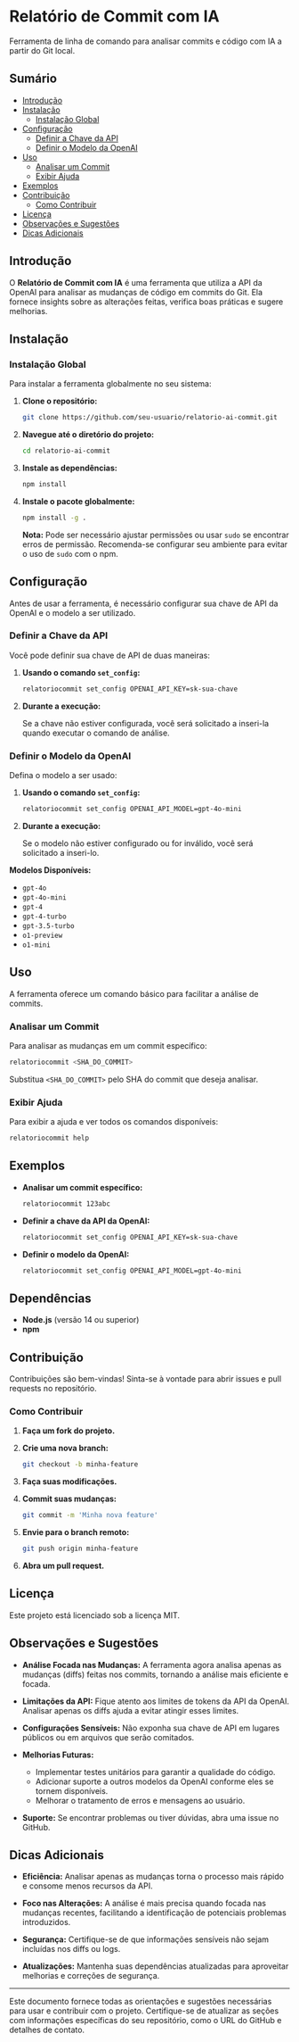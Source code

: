 # Relatório de Commit com IA

Ferramenta de linha de comando para analisar commits e código com IA a partir do Git local.

## Sumário

- [Introdução](#introdução)
- [Instalação](#instalação)
  - [Instalação Global](#instalação-global)
- [Configuração](#configuração)
  - [Definir a Chave da API](#definir-a-chave-da-api)
  - [Definir o Modelo da OpenAI](#definir-o-modelo-da-openai)
- [Uso](#uso)
  - [Analisar um Commit](#analisar-um-commit)
  - [Exibir Ajuda](#exibir-ajuda)
- [Exemplos](#exemplos)
- [Contribuição](#contribuição)
  - [Como Contribuir](#como-contribuir)
- [Licença](#licença)
- [Observações e Sugestões](#observações-e-sugestões)
- [Dicas Adicionais](#dicas-adicionais)

## Introdução

O **Relatório de Commit com IA** é uma ferramenta que utiliza a API da OpenAI para analisar as mudanças de código em commits do Git. Ela fornece insights sobre as alterações feitas, verifica boas práticas e sugere melhorias.

## Instalação

### Instalação Global

Para instalar a ferramenta globalmente no seu sistema:

1. **Clone o repositório:**

   ```bash
   git clone https://github.com/seu-usuario/relatorio-ai-commit.git
   ```

2. **Navegue até o diretório do projeto:**

   ```bash
   cd relatorio-ai-commit
   ```

3. **Instale as dependências:**

   ```bash
   npm install
   ```

4. **Instale o pacote globalmente:**

   ```bash
   npm install -g .
   ```

   **Nota:** Pode ser necessário ajustar permissões ou usar `sudo` se encontrar erros de permissão. Recomenda-se configurar seu ambiente para evitar o uso de `sudo` com o npm.

## Configuração

Antes de usar a ferramenta, é necessário configurar sua chave de API da OpenAI e o modelo a ser utilizado.

### Definir a Chave da API

Você pode definir sua chave de API de duas maneiras:

1. **Usando o comando `set_config`:**

   ```bash
   relatoriocommit set_config OPENAI_API_KEY=sk-sua-chave
   ```

2. **Durante a execução:**

   Se a chave não estiver configurada, você será solicitado a inseri-la quando executar o comando de análise.

### Definir o Modelo da OpenAI

Defina o modelo a ser usado:

1. **Usando o comando `set_config`:**

   ```bash
   relatoriocommit set_config OPENAI_API_MODEL=gpt-4o-mini
   ```

2. **Durante a execução:**

   Se o modelo não estiver configurado ou for inválido, você será solicitado a inseri-lo.

**Modelos Disponíveis:**

- `gpt-4o`
- `gpt-4o-mini`
- `gpt-4`
- `gpt-4-turbo`
- `gpt-3.5-turbo`
- `o1-preview`
- `o1-mini`

## Uso

A ferramenta oferece um comando básico para facilitar a análise de commits.

### Analisar um Commit

Para analisar as mudanças em um commit específico:

```bash
relatoriocommit <SHA_DO_COMMIT>
```

Substitua `<SHA_DO_COMMIT>` pelo SHA do commit que deseja analisar.

### Exibir Ajuda

Para exibir a ajuda e ver todos os comandos disponíveis:

```bash
relatoriocommit help
```

## Exemplos

- **Analisar um commit específico:**

  ```bash
  relatoriocommit 123abc
  ```

- **Definir a chave da API da OpenAI:**

  ```bash
  relatoriocommit set_config OPENAI_API_KEY=sk-sua-chave
  ```

- **Definir o modelo da OpenAI:**

  ```bash
  relatoriocommit set_config OPENAI_API_MODEL=gpt-4o-mini
  ```

## Dependências

- **Node.js** (versão 14 ou superior)
- **npm**

## Contribuição

Contribuições são bem-vindas! Sinta-se à vontade para abrir issues e pull requests no repositório.

### Como Contribuir

1. **Faça um fork do projeto.**
2. **Crie uma nova branch:**

   ```bash
   git checkout -b minha-feature
   ```

3. **Faça suas modificações.**
4. **Commit suas mudanças:**

   ```bash
   git commit -m 'Minha nova feature'
   ```

5. **Envie para o branch remoto:**

   ```bash
   git push origin minha-feature
   ```

6. **Abra um pull request.**

## Licença

Este projeto está licenciado sob a licença MIT.

## Observações e Sugestões

- **Análise Focada nas Mudanças:** A ferramenta agora analisa apenas as mudanças (diffs) feitas nos commits, tornando a análise mais eficiente e focada.

- **Limitações da API:** Fique atento aos limites de tokens da API da OpenAI. Analisar apenas os diffs ajuda a evitar atingir esses limites.

- **Configurações Sensíveis:** Não exponha sua chave de API em lugares públicos ou em arquivos que serão comitados.

- **Melhorias Futuras:**

  - Implementar testes unitários para garantir a qualidade do código.
  - Adicionar suporte a outros modelos da OpenAI conforme eles se tornem disponíveis.
  - Melhorar o tratamento de erros e mensagens ao usuário.

- **Suporte:** Se encontrar problemas ou tiver dúvidas, abra uma issue no GitHub.

## Dicas Adicionais

- **Eficiência:** Analisar apenas as mudanças torna o processo mais rápido e consome menos recursos da API.

- **Foco nas Alterações:** A análise é mais precisa quando focada nas mudanças recentes, facilitando a identificação de potenciais problemas introduzidos.

- **Segurança:** Certifique-se de que informações sensíveis não sejam incluídas nos diffs ou logs.

- **Atualizações:** Mantenha suas dependências atualizadas para aproveitar melhorias e correções de segurança.

---

Este documento fornece todas as orientações e sugestões necessárias para usar e contribuir com o projeto. Certifique-se de atualizar as seções com informações específicas do seu repositório, como o URL do GitHub e detalhes de contato.

